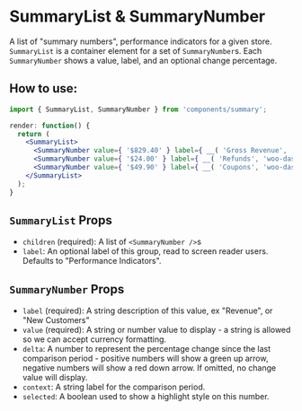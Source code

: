 SummaryList & SummaryNumber
===========================

A list of "summary numbers", performance indicators for a given store. `SummaryList` is a container element for a set of `SummaryNumber`s. Each `SummaryNumber` shows a value, label, and an optional change percentage.

## How to use:

```jsx
import { SummaryList, SummaryNumber } from 'components/summary';

render: function() {
  return (
    <SummaryList>
      <SummaryNumber value={ '$829.40' } label={ __( 'Gross Revenue', 'woo-dash' ) } delta={ 29 } />
      <SummaryNumber value={ '$24.00' } label={ __( 'Refunds', 'woo-dash' ) } delta={ -10 } selected />
      <SummaryNumber value={ '$49.90' } label={ __( 'Coupons', 'woo-dash' ) } />
    </SummaryList>
  );
}
```

## `SummaryList` Props

* `children` (required): A list of `<SummaryNumber />`s
* `label`: An optional label of this group, read to screen reader users. Defaults to "Performance Indicators".

## `SummaryNumber` Props

* `label` (required): A string description of this value, ex "Revenue", or "New Customers"
* `value` (required): A string or number value to display - a string is allowed so we can accept currency formatting.
* `delta`: A number to represent the percentage change since the last comparison period - positive numbers will show a green up arrow, negative numbers will show a red down arrow. If omitted, no change value will display.
* `context`: A string label for the comparison period.
* `selected`: A boolean used to show a highlight style on this number.
